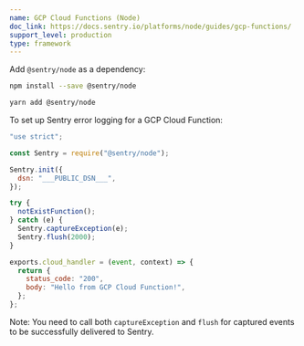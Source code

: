 ```yaml
---
name: GCP Cloud Functions (Node)
doc_link: https://docs.sentry.io/platforms/node/guides/gcp-functions/
support_level: production
type: framework
---
```


Add `@sentry/node` as a dependency:

```bash {tabTitle:npm}
npm install --save @sentry/node
```

```bash {tabTitle:Yarn}
yarn add @sentry/node
```

To set up Sentry error logging for a GCP Cloud Function:

```javascript
"use strict";

const Sentry = require("@sentry/node");

Sentry.init({
  dsn: "___PUBLIC_DSN___",
});

try {
  notExistFunction();
} catch (e) {
  Sentry.captureException(e);
  Sentry.flush(2000);
}

exports.cloud_handler = (event, context) => {
  return {
    status_code: "200",
    body: "Hello from GCP Cloud Function!",
  };
};
```

Note: You need to call both `captureException` and `flush` for captured events to be successfully delivered to Sentry.
